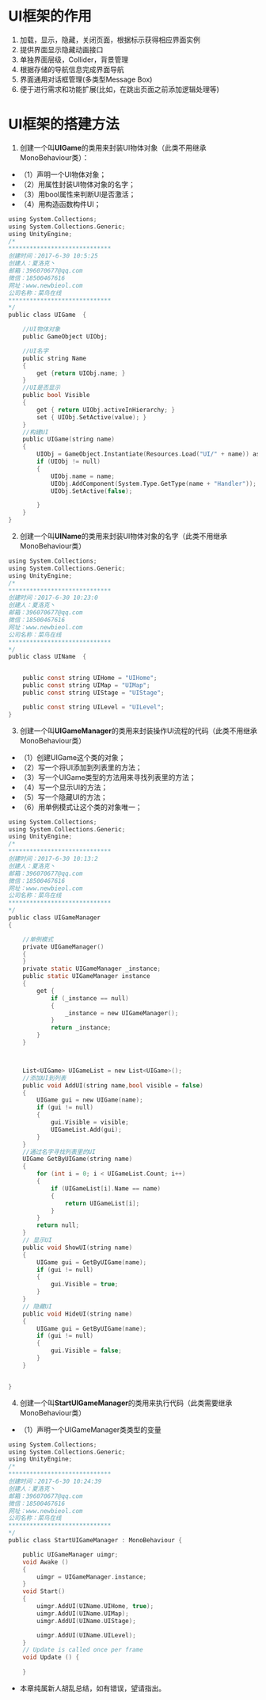 # UI框架的作用
1. 加载，显示，隐藏，关闭页面，根据标示获得相应界面实例 
2. 提供界面显示隐藏动画接口 
3. 单独界面层级，Collider，背景管理 
4. 根据存储的导航信息完成界面导航 
5. 界面通用对话框管理(多类型Message Box)
6. 便于进行需求和功能扩展(比如，在跳出页面之前添加逻辑处理等)

# UI框架的搭建方法

1. 创建一个叫**UIGame**的类用来封装UI物体对象（此类不用继承MonoBehaviour类）：
* （1）声明一个UI物体对象；
* （2）用属性封装UI物体对象的名字；
* （3）用bool属性来判断UI是否激活；
* （4）用构造函数构件UI；
```c
using System.Collections;
using System.Collections.Generic;
using UnityEngine;
/*
*****************************
创建时间：2017-6-30 10:5:25
创建人：夏洛克丶
邮箱：396070677@qq.com
微信：18500467616
网址：www.newbieol.com
公司名称：菜鸟在线
*****************************
*/
public class UIGame  {

    //UI物体对象
    public GameObject UIObj;

    //UI名字
    public string Name
    {
        get {return UIObj.name; }
    }
    //UI是否显示
    public bool Visible
    {
        get { return UIObj.activeInHierarchy; }
        set { UIObj.SetActive(value); }
    }
    //构建UI
    public UIGame(string name)
    {
        UIObj = GameObject.Instantiate(Resources.Load("UI/" + name)) as GameObject;
        if (UIObj != null)
        {
            UIObj.name = name;
            UIObj.AddComponent(System.Type.GetType(name + "Handler"));
            UIObj.SetActive(false);

        }
    }
}
```

2. 创建一个叫**UIName**的类用来封装UI物体对象的名字（此类不用继承MonoBehaviour类）
```c
using System.Collections;
using System.Collections.Generic;
using UnityEngine;
/*
*****************************
创建时间：2017-6-30 10:23:0
创建人：夏洛克丶
邮箱：396070677@qq.com
微信：18500467616
网址：www.newbieol.com
公司名称：菜鸟在线
*****************************
*/
public class UIName  {


    public const string UIHome = "UIHome";
    public const string UIMap = "UIMap";
    public const string UIStage = "UIStage";

    public const string UILevel = "UILevel";
}
```

3. 创建一个叫**UIGameManager**的类用来封装操作UI流程的代码（此类不用继承MonoBehaviour类）
* （1）创建UIGame这个类的对象；
* （2）写一个将UI添加到列表里的方法；
* （3）写一个UIGame类型的方法用来寻找列表里的方法；
* （4）写一个显示UI的方法；
* （5）写一个隐藏UI的方法；
* （6）用单例模式让这个类的对象唯一；
```c
using System.Collections;
using System.Collections.Generic;
using UnityEngine;
/*
*****************************
创建时间：2017-6-30 10:13:2
创建人：夏洛克丶
邮箱：396070677@qq.com
微信：18500467616
网址：www.newbieol.com
公司名称：菜鸟在线
*****************************
*/
public class UIGameManager
{

    //单例模式
    private UIGameManager()
    {
    }
    private static UIGameManager _instance;
    public static UIGameManager instance
    {
        get {
            if (_instance == null)
            {
                _instance = new UIGameManager();
            }
            return _instance;
        }
    }



    List<UIGame> UIGameList = new List<UIGame>();
    //添加UI到列表
    public void AddUI(string name,bool visible = false)
    {
        UIGame gui = new UIGame(name);
        if (gui != null)
        {
            gui.Visible = visible;
            UIGameList.Add(gui);
        }
    }
    //通过名字寻找列表里的UI
    UIGame GetByUIGame(string name)
    {
        for (int i = 0; i < UIGameList.Count; i++)
        {
            if (UIGameList[i].Name == name)
            {
                return UIGameList[i];
            }
        }
        return null;
    }
    // 显示UI
    public void ShowUI(string name)
    {
        UIGame gui = GetByUIGame(name);
        if (gui != null)
        {
            gui.Visible = true;
        }
    }
    // 隐藏UI
    public void HideUI(string name)
    {
        UIGame gui = GetByUIGame(name);
        if (gui != null)
        {
            gui.Visible = false;
        }
    }


}
```

4. 创建一个叫**StartUIGameManager**的类用来执行代码（此类需要继承MonoBehaviour类）
* （1）声明一个UIGameManager类类型的变量

```c
using System.Collections;
using System.Collections.Generic;
using UnityEngine;
/*
*****************************
创建时间：2017-6-30 10:24:39
创建人：夏洛克丶
邮箱：396070677@qq.com
微信：18500467616
网址：www.newbieol.com
公司名称：菜鸟在线
*****************************
*/
public class StartUIGameManager : MonoBehaviour {

    public UIGameManager uimgr;
	void Awake ()
    {
        uimgr = UIGameManager.instance;
	}
    void Start()
    {
        uimgr.AddUI(UIName.UIHome, true);
        uimgr.AddUI(UIName.UIMap);
        uimgr.AddUI(UIName.UIStage);

        uimgr.AddUI(UIName.UILevel);
    }
	// Update is called once per frame
	void Update () {
		
	}
  ```
  * 本章纯属新人胡乱总结，如有错误，望请指出。

